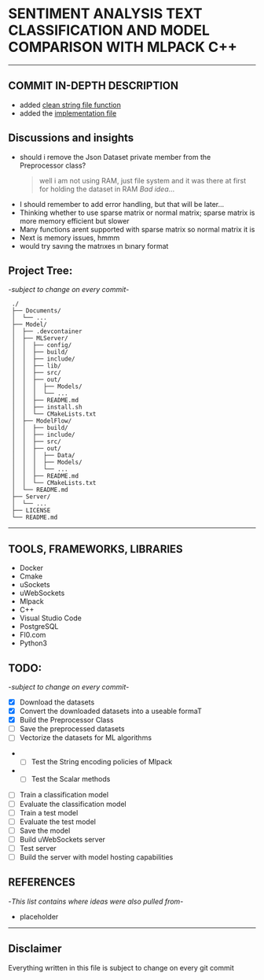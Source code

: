 # SENTIMENT ANALYSIS TEXT CLASSIFICATION AND MODEL COMPARISON WITH MLPACK C++

---

## COMMIT IN-DEPTH DESCRIPTION

- added [clean string file function](./Model/ModelFlow/include/StringManipulation.hpp)
- added the [implementation file](./Model/ModelFlow/src/StringManipulation.cpp)

## Discussions and insights

- should i remove the Json Dataset private member from the Preprocessor class?
  > well i am not using RAM, just file system and it was there at first for holding the dataset in RAM _Bad idea_...
- I should remember to add error handling, but that will be later...
- Thinking whether to use sparse matrix or normal matrix; sparse matrix is more memory efficient but slower
- Many functions arent supported with sparse matrix so normal matrix it is
- Next is memory issues, hmmm
- would try savıng the matrıxes ın bınary format

## Project Tree:

-_subject to change on every commit_-

```
 ./
 ├── Documents/
 │  └── ...
 ├── Model/
 │  ├── .devcontainer
 │  ├── MLServer/
 │  │  ├── config/
 │  │  ├── build/
 │  │  ├── include/
 │  │  ├── lib/
 │  │  ├── src/
 │  │  ├── out/
 │  │  │  ├── Models/
 │  │  │  └── ...
 │  │  ├── README.md
 │  │  ├── install.sh
 │  │  └── CMakeLists.txt
 │  ├── ModelFlow/
 │  │  ├── build/
 │  │  ├── include/
 │  │  ├── src/
 │  │  ├── out/
 │  │  │  ├── Data/
 │  │  │  ├── Models/
 │  │  │  └── ...
 │  │  ├── README.md
 │  │  └── CMakeLists.txt
 │  └── README.md
 ├── Server/
 │  └── ...
 ├── LICENSE
 └── README.md
```

---

## TOOLS, FRAMEWORKS, LIBRARIES

- Docker
- Cmake
- uSockets
- uWebSockets
- Mlpack
- C++
- Visual Studio Code
- PostgreSQL
- Fl0.com
- Python3

## TODO:

-_subject to change on every commit_-

- [x] Download the datasets
- [x] Convert the downloaded datasets into a useable formaT
- [x] Build the Preprocessor Class
- [ ] Save the preprocessed datasets
- [ ] Vectorize the datasets for ML algorithms
- - [ ] Test the String encoding policies of Mlpack
- - [ ] Test the Scalar methods
- [ ] Train a classification model
- [ ] Evaluate the classification model
- [ ] Train a test model
- [ ] Evaluate the test model
- [ ] Save the model
- [ ] Build uWebSockets server
- [ ] Test server
- [ ] Build the server with model hosting capabilities

## REFERENCES

-_This list contains where ideas were also pulled from_-

- placeholder

---

## Disclaimer

Everything written in this file is subject to change on every git commit
